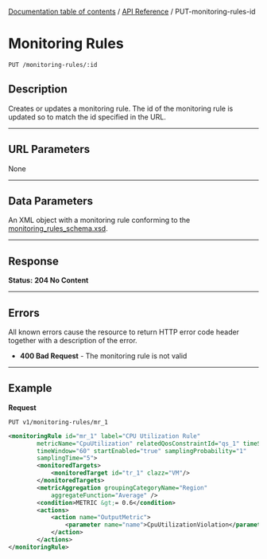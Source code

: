 [Documentation table of contents](../../TOC.md) / [API Reference](../../api.md) / PUT-monitoring-rules-id

# Monitoring Rules

	PUT /monitoring-rules/:id

## Description
Creates or updates a monitoring rule. The id of the monitoring rule is updated so to match the id specified in the URL.

***

## URL Parameters

None

***

## Data Parameters

An XML object with a monitoring rule conforming to the [monitoring_rules_schema.xsd][].

***

## Response

**Status:** **204 No Content**

***

## Errors

All known errors cause the resource to return HTTP error code header together with a description of the error.

* **400 Bad Request** - The monitoring rule is not valid

***

## Example
**Request**

	PUT v1/monitoring-rules/mr_1


``` xml
<monitoringRule id="mr_1" label="CPU Utilization Rule"
		metricName="CpuUtilization" relatedQosConstraintId="qs_1" timeStep="60"
		timeWindow="60" startEnabled="true" samplingProbability="1"
		samplingTime="5">
		<monitoredTargets>
			<monitoredTarget id="tr_1" clazz="VM"/>
		</monitoredTargets>
		<metricAggregation groupingCategoryName="Region"
			aggregateFunction="Average" />
		<condition>METRIC &gt;= 0.6</condition>
		<actions>
			<action name="OutputMetric">
				<parameter name="name">CpuUtilizationViolation</parameter>
			</action>
		</actions>
</monitoringRule>
```

[monitoring_rules_schema.xsd]: https://github.com/deib-polimi/modaclouds-qos-models/blob/master/metamodels/monitoringrules/monitoring_rules_schema.xsd